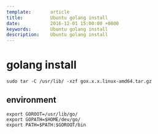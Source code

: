 ```yaml
---
template:       article
title:          Ubuntu golang install
date:           2016-12-01 15:00:00 +0800
keywords:       Ubuntu golang install
description:    Ubuntu golang install
---
```


# golang install
```shell
sudo tar -C /usr/lib/ -xzf gox.x.x.linux-amd64.tar.gz
```

## environment

```
export GOROOT=/usr/lib/go/
export GOPATH=$HOME/dev/go/
export PATH=$PATH:$GOROOT/bin

```
